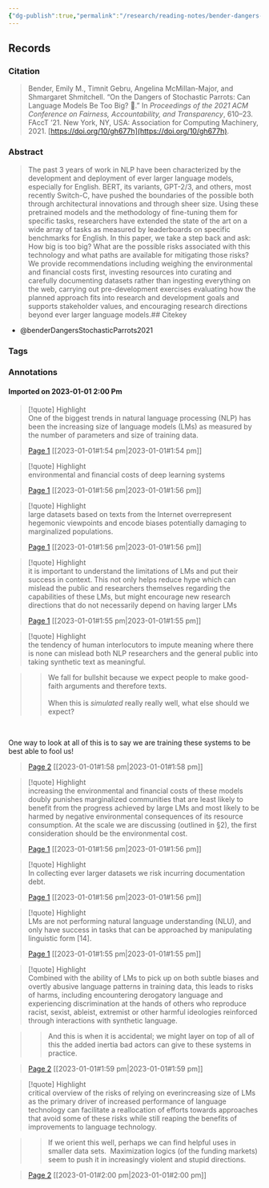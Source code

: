 ```yaml
---
{"dg-publish":true,"permalink":"/research/reading-notes/bender-dangers-stochastic-parrots2021/","tags":["gardenEntry"]}
---
```



## Records

### Citation

> Bender, Emily M., Timnit Gebru, Angelina McMillan-Major, and Shmargaret Shmitchell. “On the Dangers of Stochastic Parrots: Can Language Models Be Too Big? 🦜.” In _Proceedings of the 2021 ACM Conference on Fairness, Accountability, and Transparency_, 610–23. FAccT ’21. New York, NY, USA: Association for Computing Machinery, 2021. [https://doi.org/10/gh677h](https://doi.org/10/gh677h).

### Abstract

> The past 3 years of work in NLP have been characterized by the development and deployment of ever larger language models, especially for English. BERT, its variants, GPT-2/3, and others, most recently Switch-C, have pushed the boundaries of the possible both through architectural innovations and through sheer size. Using these pretrained models and the methodology of fine-tuning them for specific tasks, researchers have extended the state of the art on a wide array of tasks as measured by leaderboards on specific benchmarks for English. In this paper, we take a step back and ask: How big is too big? What are the possible risks associated with this technology and what paths are available for mitigating those risks? We provide recommendations including weighing the environmental and financial costs first, investing resources into curating and carefully documenting datasets rather than ingesting everything on the web, carrying out pre-development exercises evaluating how the planned approach fits into research and development goals and supports stakeholder values, and encouraging research directions beyond ever larger language models.## Citekey
- @benderDangersStochasticParrots2021

### Tags

### Annotations



#### Imported on 2023-01-01 2:00 Pm

> [!quote] Highlight  
> One of the biggest trends in natural language processing (NLP) has been the increasing size of language models (LMs) as measured by the number of parameters and size of training data.
>
> [Page 1](zotero://open-pdf/library/items/ELEYG2UW?page=1) [[2023-01-01#1:54 pm\|2023-01-01#1:54 pm]]

> [!quote] Highlight  
> environmental and financial costs of deep learning systems
>
> [Page 1](zotero://open-pdf/library/items/ELEYG2UW?page=1) [[2023-01-01#1:56 pm\|2023-01-01#1:56 pm]]

> [!quote] Highlight  
> large datasets based on texts from the Internet overrepresent hegemonic viewpoints and encode biases potentially damaging to marginalized populations.
>
> [Page 1](zotero://open-pdf/library/items/ELEYG2UW?page=1) [[2023-01-01#1:56 pm\|2023-01-01#1:56 pm]]

> [!quote] Highlight  
> it is important to understand the limitations of LMs and put their success in context. This not only helps reduce hype which can mislead the public and researchers themselves regarding the capabilities of these LMs, but might encourage new research directions that do not necessarily depend on having larger LMs
>
> [Page 1](zotero://open-pdf/library/items/ELEYG2UW?page=1) [[2023-01-01#1:55 pm\|2023-01-01#1:55 pm]]

> [!quote] Highlight  
> the tendency of human interlocutors to impute meaning where there is none can mislead both NLP researchers and the general public into taking synthetic text as meaningful.

>> We fall for bullshit because we expect people to make good-faith arguments and therefore texts.<br />  
When this is _simulated_ really really well, what else should we expect?<br />

<br />

One way to look at all of this is to say we are training these systems to be best able to fool us!

>
> [Page 2](zotero://open-pdf/library/items/ELEYG2UW?page=2) [[2023-01-01#1:58 pm\|2023-01-01#1:58 pm]]

> [!quote] Highlight  
> increasing the environmental and financial costs of these models doubly punishes marginalized communities that are least likely to benefit from the progress achieved by large LMs and most likely to be harmed by negative environmental consequences of its resource consumption. At the scale we are discussing (outlined in §2), the first consideration should be the environmental cost.
>
> [Page 1](zotero://open-pdf/library/items/ELEYG2UW?page=1) [[2023-01-01#1:56 pm\|2023-01-01#1:56 pm]]

> [!quote] Highlight  
> In collecting ever larger datasets we risk incurring documentation debt.
>
> [Page 1](zotero://open-pdf/library/items/ELEYG2UW?page=1) [[2023-01-01#1:56 pm\|2023-01-01#1:56 pm]]

> [!quote] Highlight  
> LMs are not performing natural language understanding (NLU), and only have success in tasks that can be approached by manipulating linguistic form [14].
>
> [Page 1](zotero://open-pdf/library/items/ELEYG2UW?page=1) [[2023-01-01#1:55 pm\|2023-01-01#1:55 pm]]

> [!quote] Highlight  
> Combined with the ability of LMs to pick up on both subtle biases and overtly abusive language patterns in training data, this leads to risks of harms, including encountering derogatory language and experiencing discrimination at the hands of others who reproduce racist, sexist, ableist, extremist or other harmful ideologies reinforced through interactions with synthetic language.

>> And this is when it is accidental; we might layer on top of all of this the added inertia bad actors can give to these systems in practice.

>
> [Page 2](zotero://open-pdf/library/items/ELEYG2UW?page=2) [[2023-01-01#1:59 pm\|2023-01-01#1:59 pm]]

> [!quote] Highlight  
> critical overview of the risks of relying on everincreasing size of LMs as the primary driver of increased performance of language technology can facilitate a reallocation of efforts towards approaches that avoid some of these risks while still reaping the benefits of improvements to language technology.

>> If we orient this well, perhaps we can find helpful uses in smaller data sets.  Maximization logics (of the funding markets) seem to push it in increasingly violent and stupid directions.

>
> [Page 2](zotero://open-pdf/library/items/ELEYG2UW?page=2) [[2023-01-01#2:00 pm\|2023-01-01#2:00 pm]]




